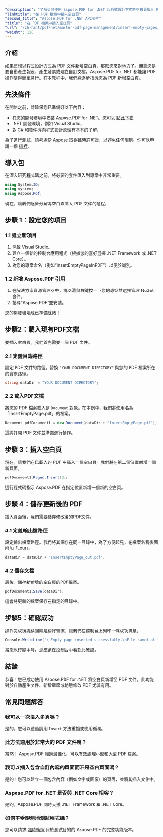 ```yaml
---
"description": "了解如何使用 Aspose.PDF for .NET 以程式設計方式將空白頁插入 PDF 文件。本指南將指導您設定項目、載入 PDF 以及新增空白頁。"
"linktitle": "在 PDF 檔案中插入空白頁"
"second_title": "Aspose.PDF for .NET API參考"
"title": "在 PDF 檔案中插入空白頁"
"url": "/zh-hant/pdf/net/master-pdf-page-management/insert-empty-pages/"
"weight": 120
---
```


## 介紹

如果您想以程式設計方式為 PDF 文件新增空白頁，那麼您來對地方了。無論您是要自動產生報表、產生發票或建立自訂文檔，Aspose.PDF for .NET 都能讓 PDF 操作變得簡單易行。在本教程中，我們將逐步指導您為 PDF 新增空白頁。

## 先決條件

在開始之前，請確保您已準備好以下內容：

- 在您的開發環境中安裝 Aspose.PDF for .NET。您可以 [點此下載](https://releases。aspose.com/pdf/net/).
- .NET 開發環境，例如 Visual Studio。
- 對 C# 和物件導向程式設計原理有基本的了解。

為了進行測試，請考慮從 Aspose 取得臨時許可證，以避免任何限制。你可以申請一個 [這裡](https://purchase。aspose.com/temporary-license/).

## 導入包

在深入研究程式碼之前，將必要的套件匯入到專案中非常重要。

```csharp
using System.IO;
using System;
using Aspose.Pdf;
```

現在，讓我們逐步分解將空白頁插入 PDF 文件的過程。

## 步驟 1：設定您的項目

### 1.1 建立新項目
1. 開啟 Visual Studio。
2. 建立一個新的控制台應用程式（根據您的喜好選擇 .NET Framework 或 .NET Core）。
3. 為您的專案命名（例如“InsertEmptyPageInPDF”）以便於識別。

### 1.2 新增 Aspose.PDF 引用
1. 在解決方案資源管理器中，請以滑鼠右鍵按一下您的專案並選擇管理 NuGet 套件。
2. 搜尋“Aspose.PDF”並安裝。

您的開發環境現已準備就緒！

## 步驟2：載入現有PDF文檔

要插入空白頁，我們首先需要一個 PDF 文件。

### 2.1 定義目錄路徑
設定 PDF 文件的路徑。替換 `"YOUR DOCUMENT DIRECTORY"` 與您的 PDF 檔案所在的實際路徑。

```csharp
string dataDir = "YOUR DOCUMENT DIRECTORY";
```

### 2.2 載入PDF文檔
將您的 PDF 檔案載入到 `Document` 對象。在本例中，我們將使用名為「InsertEmptyPage.pdf」的檔案。

```csharp
Document pdfDocument1 = new Document(dataDir + "InsertEmptyPage.pdf");
```

這將打開 PDF 文件並準備進行操作。

## 步驟 3：插入空白頁

現在，讓我們在已載入的 PDF 中插入一個空白頁。我們將在第二個位置新增一個新頁面。

```csharp
pdfDocument1.Pages.Insert(2);
```

這行程式碼指示 Aspose.PDF 在指定位置新增一個新的空白頁。

## 步驟 4：儲存更新後的 PDF

插入頁面後，我們需要儲存修改後的PDF文件。

### 4.1 定義輸出檔路徑
設定輸出檔案路徑。我們將其保存在同一目錄中，為了方便起見，在檔案名稱後面附加「_out」。

```csharp
dataDir = dataDir + "InsertEmptyPage_out.pdf";
```

### 4.2 儲存文檔
最後，儲存新新增的空白頁的PDF檔案。

```csharp
pdfDocument1.Save(dataDir);
```

這會將更新的檔案保存在指定的目錄中。

## 步驟5：確認成功

操作完成後提供回饋是個好習慣。讓我們在控制台上列印一條成功訊息。

```csharp
Console.WriteLine("\nEmpty page inserted successfully.\nFile saved at " + dataDir);
```

當您執行腳本時，您應該在控制台中看到此確認。

## 結論

恭喜！您已成功使用 Aspose.PDF for .NET 將空白頁新增至 PDF 文件。此功能對於自動產生文件、新增章節或動態修改 PDF 尤其有用。

## 常見問題解答

### 我可以一次插入多頁嗎？
是的，您可以透過調用 `Insert` 方法重複或使用循環。

### 此方法適用於非常大的 PDF 文件嗎？
當然！ Aspose.PDF 經過最佳化，可以有效處理小型和大型 PDF 檔案。

### 我可以插入包含自訂內容的頁面而不是空白頁面嗎？
是的！您可以建立一個包含內容（例如文字或圖像）的頁面，並將其插入文件中。

### Aspose.PDF for .NET 是否與 .NET Core 相容？
是的，Aspose.PDF 同時支援 .NET Framework 和 .NET Core。

### 如何不受限制地測試程式碼？
您可以請求 [臨時執照](https://purchase.aspose.com/temporary-license/) 用於測試目的的 Aspose.PDF 的完整功能版本。